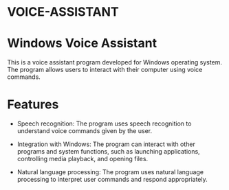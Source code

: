 # VOICE-ASSISTANT
# Windows Voice Assistant
This is a voice assistant program developed for Windows operating system. The program allows users to interact with their computer using voice commands.

# Features
* Speech recognition: The program uses speech recognition to understand voice commands given by the user.

* Integration with Windows: The program can interact with other programs and system functions, such as launching applications, controlling media playback, and opening files.
* Natural language processing: The program uses natural language processing to interpret user commands and respond appropriately.
